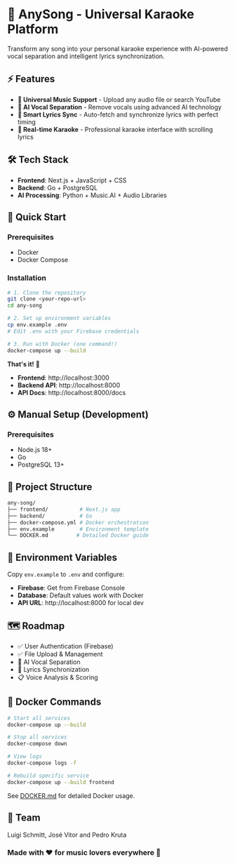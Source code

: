 # 🎤 AnySong - Universal Karaoke Platform

Transform any song into your personal karaoke experience with AI-powered vocal separation and intelligent lyrics synchronization.

## ⚡ Features

- **🎵 Universal Music Support** - Upload any audio file or search YouTube
- **🤖 AI Vocal Separation** - Remove vocals using advanced AI technology  
- **📝 Smart Lyrics Sync** - Auto-fetch and synchronize lyrics with perfect timing
- **🎤 Real-time Karaoke** - Professional karaoke interface with scrolling lyrics

## 🛠️ Tech Stack

- **Frontend**: Next.js + JavaScript + CSS
- **Backend**: Go + PostgreSQL
- **AI Processing**: Python + Music.AI + Audio Libraries

## 🚦 Quick Start

### Prerequisites
- Docker
- Docker Compose

### Installation
```bash
# 1. Clone the repository
git clone <your-repo-url>
cd any-song

# 2. Set up environment variables
cp env.example .env
# Edit .env with your Firebase credentials

# 3. Run with Docker (one command!)
docker-compose up --build
``` 

**That's it!** 🎉 

- **Frontend**: http://localhost:3000
- **Backend API**: http://localhost:8000
- **API Docs**: http://localhost:8000/docs

## ⚙️ Manual Setup (Development)

### Prerequisites
- Node.js 18+
- Go
- PostgreSQL 13+


## 📁 Project Structure
```bash
any-song/
├── frontend/          # Next.js app
├── backend/           # Go
├── docker-compose.yml # Docker orchestration
├── env.example        # Environment template
└── DOCKER.md         # Detailed Docker guide
```

## 🔧 Environment Variables

Copy `env.example` to `.env` and configure:

- **Firebase**: Get from Firebase Console
- **Database**: Default values work with Docker
- **API URL**: http://localhost:8000 for local dev

## 🗺️ Roadmap 
- ✅ User Authentication (Firebase)
- ✅ File Upload & Management  
- 🔄 AI Vocal Separation
- 🔄 Lyrics Synchronization
- 📋 Voice Analysis & Scoring

## 🐳 Docker Commands

```bash
# Start all services
docker-compose up --build

# Stop all services  
docker-compose down

# View logs
docker-compose logs -f

# Rebuild specific service
docker-compose up --build frontend
```

See [DOCKER.md](./DOCKER.md) for detailed Docker usage.

## 👥 Team 
Luigi Schmitt, José Vitor and Pedro Kruta 

### Made with ❤️ for music lovers everywhere 🎤

